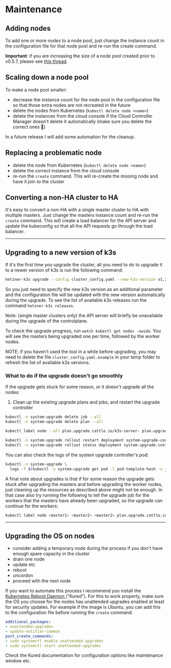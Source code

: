 # Maintenance

## Adding nodes

To add one or more nodes to a node pool, just change the instance count in the configuration file for that node pool and re-run the create command.

**Important**: if you are increasing the size of a node pool created prior to v0.5.7, please see [this thread](https://github.com/vitobotta/hetzner-k3s/issues/80).

## Scaling down a node pool

To make a node pool smaller:

- decrease the instance count for the node pool in the configuration file so that those extra nodes are not recreated in the future
- delete the nodes from Kubernetes (`kubectl delete node <name>`)
- delete the instances from the cloud console if the Cloud Controller Manager doesn't delete it automatically (make sure you delete the correct ones 🤭)

In a future release I will add some automation for the cleanup.

## Replacing a problematic node

- delete the node from Kubernetes (`kubectl delete node <name>`)
- delete the correct instance from the cloud console
- re-run the `create` command. This will re-create the missing node and have it join to the cluster

## Converting a non-HA cluster to HA

It's easy to convert a non-HA with a single master cluster to HA with multiple masters. Just change the masters instance count and re-run the `create` command. This will create a load balancer for the API server and update the kubeconfig so that all the API requests go through the load balancer.

___
## Upgrading to a new version of k3s

If it's the first time you upgrade the cluster, all you need to do to upgrade it to a newer version of k3s is run the following command:

```bash
hetzner-k3s upgrade --config cluster_config.yaml --new-k3s-version v1.27.1-rc2+k3s1
```

So you just need to specify the new k3s version as an additional parameter and the configuration file will be updated with the new version automatically during the upgrade. To see the list of available k3s releases run the command `hetzner-k3s releases`.

Note: (single master clusters only) the API server will briefly be unavailable during the upgrade of the controlplane.

To check the upgrade progress, run `watch kubectl get nodes -owide`. You will see the masters being upgraded one per time, followed by the worker nodes.

NOTE: if you haven't used the tool in a while before upgrading, you may need to delete the file `cluster_config.yaml.example` in your temp folder to refresh the list of available k3s versions.


### What to do if the upgrade doesn't go smoothly

If the upgrade gets stuck for some reason, or it doesn't upgrade all the nodes:

1. Clean up the existing upgrade plans and jobs, and restart the upgrade controller

```bash
kubectl -n system-upgrade delete job --all
kubectl -n system-upgrade delete plan --all

kubectl label node --all plan.upgrade.cattle.io/k3s-server- plan.upgrade.cattle.io/k3s-agent-

kubectl -n system-upgrade rollout restart deployment system-upgrade-controller
kubectl -n system-upgrade rollout status deployment system-upgrade-controller
```

You can also check the logs of the system upgrade controller's pod:

```bash
kubectl -n system-upgrade \
  logs -f $(kubectl -n system-upgrade get pod -l pod-template-hash -o jsonpath="{.items[0].metadata.name}")
```

A final note about upgrades is that if for some reason the upgrade gets stuck after upgrading the masters and before upgrading the worker nodes, just cleaning up the resources as described above might not be enough. In that case also try running the following to tell the upgrade job for the workers that the masters have already been upgraded, so the upgrade can continue for the workers:

```bash
kubectl label node <master1> <master2> <master2> plan.upgrade.cattle.io/k3s-server=upgraded
```

___
## Upgrading the OS on nodes

- consider adding a temporary node during the process if you don't have enough spare capacity in the cluster
- drain one node
- update etc
- reboot
- uncordon
- proceed with the next node

If you want to automate this process I recommend you install the [Kubernetes Reboot Daemon ](https://kured.dev/) ("Kured"). For this to work properly, make sure the OS you choose for the nodes has unattended upgrades enabled at least for security updates. For example if the image is Ubuntu, you can add this to the configuration file before running the `create` command:

```yaml
additional_packages:
- unattended-upgrades
- update-notifier-common
post_create_commands:
- sudo systemctl enable unattended-upgrades
- sudo systemctl start unattended-upgrades
```

Check the Kured documentation for configuration options like maintenance window etc.

